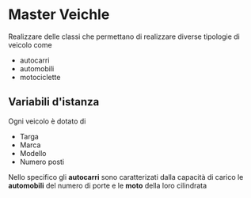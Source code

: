 # Master Veichle

Realizzare delle classi che permettano di realizzare diverse tipologie di veicolo come

- autocarri
- automobili
- motociclette

## Variabili d'istanza

Ogni veicolo è dotato di

- Targa
- Marca
- Modello
- Numero posti

Nello specifico gli **autocarri** sono caratterizati dalla capacità di carico
le **automobili** del numero di porte e le **moto** della loro cilindrata
